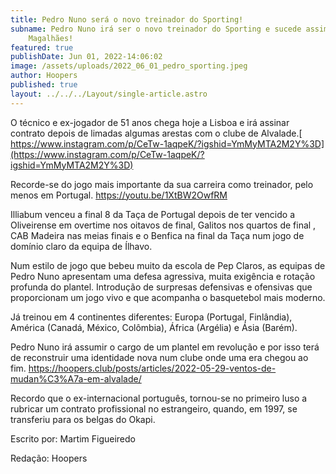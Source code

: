 ```yaml
---
title: Pedro Nuno será o novo treinador do Sporting!
subname: Pedro Nuno irá ser o novo treinador do Sporting e sucede assim a Luís
    Magalhães!
featured: true
publishDate: Jun 01, 2022-14:06:02
image: /assets/uploads/2022_06_01_pedro_sporting.jpeg
author: Hoopers
published: true
layout: ../../../Layout/single-article.astro
---
```


<!--StartFragment-->

O técnico e ex-jogador de 51 anos chega hoje a Lisboa e irá assinar contrato depois de limadas algumas arestas com o clube de Alvalade.[ https://www.instagram.com/p/CeTw-1aqpeK/?igshid=YmMyMTA2M2Y%3D](https://www.instagram.com/p/CeTw-1aqpeK/?igshid=YmMyMTA2M2Y%3D)

Recorde-se do jogo mais importante da sua carreira como treinador, pelo menos em Portugal. <https://youtu.be/1XtBW2OwfRM>

Illiabum venceu a final 8 da Taça de Portugal depois de ter vencido a Oliveirense em overtime nos oitavos de final, Galitos nos quartos de final , CAB Madeira nas meias finais e o Benfica na final da Taça num jogo de domínio claro da equipa de Ílhavo.

Num estilo de jogo que bebeu muito da escola de Pep Claros, as equipas de Pedro Nuno apresentam uma defesa agressiva, muita exigência e rotação profunda do plantel. Introdução de surpresas defensivas e ofensivas que proporcionam um jogo vivo e que acompanha o basquetebol mais moderno.

Já treinou em 4 continentes diferentes: Europa (Portugal, Finlândia), América (Canadá, México, Colômbia), África (Argélia) e Ásia (Barém).

Pedro Nuno irá assumir o cargo de um plantel em revolução e por isso terá de reconstruir uma identidade nova num clube onde uma era chegou ao fim. <https://hoopers.club/posts/articles/2022-05-29-ventos-de-mudan%C3%A7a-em-alvalade/>

Recordo que o ex-internacional português, tornou-se no primeiro luso a rubricar um contrato profissional no estrangeiro, quando, em 1997, se transferiu para os belgas do Okapi.

Escrito por: Martim Figueiredo

Redação: Hoopers

<!--EndFragment-->
